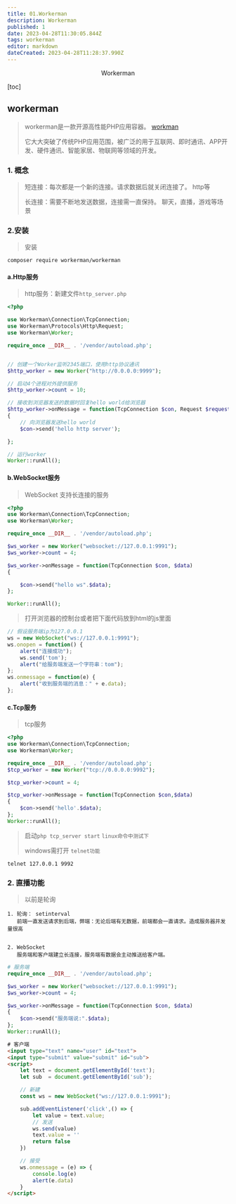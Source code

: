 ```yaml
---
title: 01.Workerman
description: Workerman
published: 1
date: 2023-04-28T11:30:05.844Z
tags: workerman
editor: markdown
dateCreated: 2023-04-28T11:28:37.990Z
---
```


<center>Workerman</center>



[toc]



## workerman

> workerman是一款开源高性能PHP应用容器。 [workman](https://www.workerman.net/)
>
> 它大大突破了传统PHP应用范围，被广泛的用于互联网、即时通讯、APP开发、硬件通讯、智能家居、物联网等领域的开发。



### 1. 概念

> 短连接：每次都是一个新的连接。请求数据后就关闭连接了。 http等
>
> 长连接：需要不断地发送数据，连接需一直保持。 聊天，直播，游戏等场景





### 2.安装

> 安装

```shell
composer require workerman/workerman
```

#### a.Http服务

> http服务：新建文件`http_server.php`

```php
<?php

use Workerman\Connection\TcpConnection;
use Workerman\Protocols\Http\Request;
use Workerman\Worker;

require_once __DIR__ . '/vendor/autoload.php';


// 创建一个Worker监听2345端口，使用http协议通讯
$http_worker = new Worker("http://0.0.0.0:9999");

// 启动4个进程对外提供服务
$http_worker->count = 10;

// 接收到浏览器发送的数据时回复hello world给浏览器
$http_worker->onMessage = function(TcpConnection $con, Request $request)
{
    // 向浏览器发送hello world
    $con->send('hello http server');

};

// 运行worker
Worker::runAll();
```



#### b.WebSocket服务

> WebSocket 支持长连接的服务

```php
<?php
use Workerman\Connection\TcpConnection;
use Workerman\Worker;

require_once __DIR__ . '/vendor/autoload.php';

$ws_worker = new Worker("websocket://127.0.0.1:9991");
$ws_worker->count = 4;

$ws_worker->onMessage = function(TcpConnection $con, $data)
{

    $con->send("hello ws".$data);
};

Worker::runAll();
```

> 打开浏览器的控制台或者把下面代码放到html的js里面

```js
// 假设服务端ip为127.0.0.1
ws = new WebSocket("ws://127.0.0.1:9991");
ws.onopen = function() {
    alert("连接成功");
    ws.send('tom');
    alert("给服务端发送一个字符串：tom");
};
ws.onmessage = function(e) {
    alert("收到服务端的消息：" + e.data);
};
```



#### c.Tcp服务

> tcp服务

```php
<?php
use Workerman\Connection\TcpConnection;
use Workerman\Worker;

require_once __DIR__ . '/vendor/autoload.php';
$tcp_worker = new Worker("tcp://0.0.0.0:9992");

$tcp_worker->count = 4;

$tcp_worker->onMessage = function(TcpConnection $con,$data)
{
    $con->send('hello'.$data);
};
Worker::runAll();
```

> 启动`php tcp_server start` `linux命令中测试下`
>
> windows需打开 `telnet功能` 

```shell
telnet 127.0.0.1 9992
```





### 2. 直播功能

> 以前是轮询

```shell
1. 轮询： setinterval
   前端一直发送请求到后端，弊端：无论后端有无数据，前端都会一直请求。造成服务器并发量很高
   
   
2. WebSocket
   服务端和客户端建立长连接，服务端有数据会主动推送给客户端。
```

```php
# 服务端  
require_once __DIR__ . '/vendor/autoload.php';

$ws_worker = new Worker("websocket://127.0.0.1:9991");
$ws_worker->count = 4;

$ws_worker->onMessage = function(TcpConnection $con, $data)
{
    $con->send("服务端说:".$data);
};
Worker::runAll();
```

```html
# 客户端
<input type="text" name="user" id="text">
<input type="submit" value="submit" id="sub">
<script>
    let text = document.getElementById('text');
    let sub  = document.getElementById('sub');

    // 新建
    const ws = new WebSocket("ws://127.0.0.1:9991");

    sub.addEventListener('click',() => {
        let value = text.value;
        // 发送
        ws.send(value)
        text.value = ''
        return false
    })

    // 接受
    ws.onmessage = (e) => {
        console.log(e)
        alert(e.data)
    }
</script>
```









